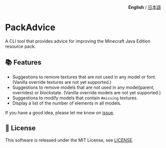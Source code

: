 <p align="right"><b>English</b> / <a href="README.ja.md">日本語</a> </p>

# PackAdvice

A CLI tool that provides advice for improving the Minecraft Java Edition resource pack.

## 📚 Features

- Suggestions to remove textures that are not used in any model or font. (Vanilla override textures are not yet supported.)
- Suggestions to remove models that are not used in any model(parent, overrides) or blockstate. (Vanilla override models are not yet supported.)
- Suggestions to modify models that contain `#missing` textures.
- Display a list of the number of elements in all models.

If you have a good idea, please let me know on [issue](https://github.com/PackAdvice/PackAdvice/issues/new?template=new-feature.md).

## 💼 License

This software is released under the MIT License, see [LICENSE](LICENSE).
